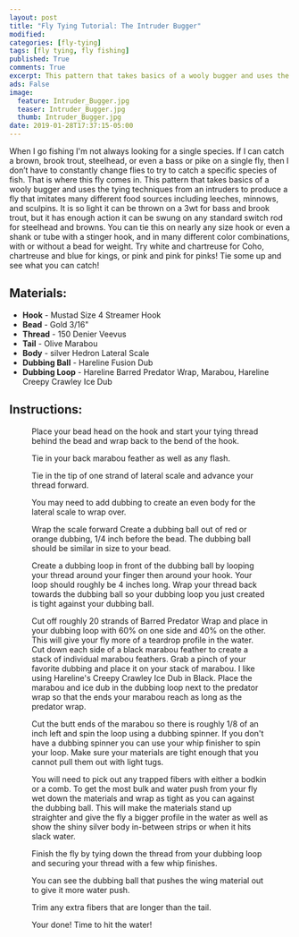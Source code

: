 ```yaml
---
layout: post
title: "Fly Tying Tutorial: The Intruder Bugger"
modified:
categories: [fly-tying]
tags: [fly tying, fly fishing]
published: True
comments: True
excerpt: This pattern that takes basics of a wooly bugger and uses the tying techniques from an intruders to produce a fly that imitates many different food sources including leeches, minnows, and sculpins.
ads: False
image:
  feature: Intruder_Bugger.jpg
  teaser: Intruder_Bugger.jpg
  thumb: Intruder_Bugger.jpg
date: 2019-01-28T17:37:15-05:00
---
```


When I go fishing I'm not always looking for a single species. If I can catch a brown, brook trout, steelhead, or even a bass or pike on a single fly, then I don’t have to constantly change flies to try to catch a specific species of fish. That is where this fly comes in. This pattern that takes basics of a wooly bugger and uses the tying techniques from an intruders to produce a fly that imitates many different food sources including leeches, minnows, and sculpins. It is so light it can be thrown on a 3wt for bass and brook trout, but it has enough action it can be swung on any standard switch rod for steelhead and browns. You can tie this on nearly any size hook or even a shank or tube with a stinger hook, and in many different color combinations, with or without a bead for weight. Try white and chartreuse for Coho, chartreuse and blue for kings, or pink and pink for pinks! Tie some up and see what you can catch!

<!-- ## Instructions:
Place your bead head on the hook and start your tying thread behind the bead and wrap back to the bend of the hook. Tie in your back marabou feather as well as any flash. Tie in the tip of one strand of lateral scale and advance your thread forward. You may need to add dubbing to create an even body for the lateral scale to wrap over. Wrap the scale forward Create a dubbing ball out of red or orange dubbing, 1/4 inch before the bead. The dubbing ball should be similar in size to your bead. Create a dubbing loop in front of the dubbing ball by looping your thread around your finger then around your hook. Your loop should roughly be 4 inches long. Wrap your thread back towards the dubbing ball so your dubbing loop you just created is tight against your dubbing ball. Cut off roughly 20 strands of Barred Predator Wrap and place in your dubbing loop with 60% on one side and 40% on the other. This will give your fly more of a teardrop profile in the water. Cut down each side of a black marabou feather to create a stack of individual marabou feathers. Grab a pinch of your favorite dubbing and place it on your stack of marabou. I like using Hareline's Creepy Crawley Ice Dub in Black. Place the marabou and ice dub in the dubbing loop next to the predator wrap so that the ends your marabou reach as long as the predator wrap. Cut the butt ends of the marabou so there is roughly 1/8 of an inch left and spin the loop using a dubbing spinner. If you don't have a dubbing spinner you can use your whip finisher to spin your loop. Make sure your materials are tight enough that you cannot pull them out with light tugs. You will need to pick out any trapped fibers with either a bodkin or a comb. To get the most bulk and water push from your fly wet down the materials and wrap as tight as you can against the dubbing ball. This will make the materials stand up straighter and give the fly a bigger profile in the water as well as show the shiny silver body in-between strips or when it hits slack water. Finish the fly by tying down the thread from your dubbing loop and securing your thread with a few whip finishes. I like to make a few extra turns with red thread to create another hot spot just behind the bead. -->

## Materials:
-   **Hook** - Mustad Size 4 Streamer Hook
-   **Bead** - Gold 3/16"
-   **Thread** - 150 Denier Veevus
-   **Tail** - Olive Marabou
-   **Body** - silver Hedron Lateral Scale
-   **Dubbing Ball** - Hareline Fusion Dub
-   **Dubbing Loop** - Hareline Barred Predator Wrap, Marabou, Hareline Creepy Crawley Ice Dub

## Instructions:

<figure>
    <img src="/images/Intruder_Bugger_1.jpg" alt="">
    <figcaption>Place your bead head on the hook and start your tying thread behind the bead and wrap back to the bend of the hook.</figcaption>
</figure>
<figure>
    <img src="/images/Intruder_Bugger_2.jpg" alt="">
    <figcaption>Tie in your back marabou feather as well as any flash.</figcaption>
</figure>
<figure>
    <img src="/images/Intruder_Bugger_3.jpg" alt="">
    <figcaption>Tie in the tip of one strand of lateral scale and advance your thread forward.</figcaption>
</figure>
<figure>
    <img src="/images/Intruder_Bugger_4.jpg" alt="">
    <figcaption>You may need to add dubbing to create an even body for the lateral scale to wrap over.</figcaption>
</figure>
<figure>
    <img src="/images/Intruder_Bugger_5.jpg" alt="">
    <figcaption>Wrap the scale forward Create a dubbing ball out of red or orange dubbing, 1/4 inch before the bead. The dubbing ball should be similar in size to your bead.</figcaption>
</figure>
<figure>
    <img src="/images/Intruder_Bugger_6.jpg" alt="">
    <figcaption>Create a dubbing loop in front of the dubbing ball by looping your thread around your finger then around your hook. Your loop should roughly be 4 inches long. Wrap your thread back towards the dubbing ball so your dubbing loop you just created is tight against your dubbing ball.</figcaption>
</figure>
<figure>
    <img src="/images/Intruder_Bugger_7.jpg" alt="">
    <figcaption>Cut off roughly 20 strands of Barred Predator Wrap and place in your dubbing loop with 60% on one side and 40% on the other. This will give your fly more of a teardrop profile in the water. Cut down each side of a black marabou feather to create a stack of individual marabou feathers. Grab a pinch of your favorite dubbing and place it on your stack of marabou. I like using Hareline's Creepy Crawley Ice Dub in Black. Place the marabou and ice dub in the dubbing loop next to the predator wrap so that the ends your marabou reach as long as the predator wrap.</figcaption>
</figure>
<figure>
    <img src="/images/Intruder_Bugger_8.jpg" alt="">
    <figcaption>Cut the butt ends of the marabou so there is roughly 1/8 of an inch left and spin the loop using a dubbing spinner. If you don't have a dubbing spinner you can use your whip finisher to spin your loop. Make sure your materials are tight enough that you cannot pull them out with light tugs.</figcaption>
</figure>
<figure>
    <img src="/images/Intruder_Bugger_9.jpg" alt="">
    <figcaption>You will need to pick out any trapped fibers with either a bodkin or a comb. To get the most bulk and water push from your fly wet down the materials and wrap as tight as you can against the dubbing ball. This will make the materials stand up straighter and give the fly a bigger profile in the water as well as show the shiny silver body in-between strips or when it hits slack water.</figcaption>
</figure>
<figure>
    <img src="/images/Intruder_Bugger_10.jpg" alt="">
    <figcaption>Finish the fly by tying down the thread from your dubbing loop and securing your thread with a few whip finishes.</figcaption>
</figure>
<figure>
    <img src="/images/Intruder_Bugger_11.jpg" alt="">
    <figcaption>You can see the dubbing ball that pushes the wing material out to give it more water push.</figcaption>
</figure>
<figure>
    <img src="/images/Intruder_Bugger_12.jpg" alt="">
    <figcaption>Trim any extra fibers that are longer than the tail.</figcaption>
</figure>
<figure>
    <img src="/images/Intruder_Bugger.jpg" alt="">
    <figcaption>Your done! Time to hit the water!</figcaption>
</figure>
